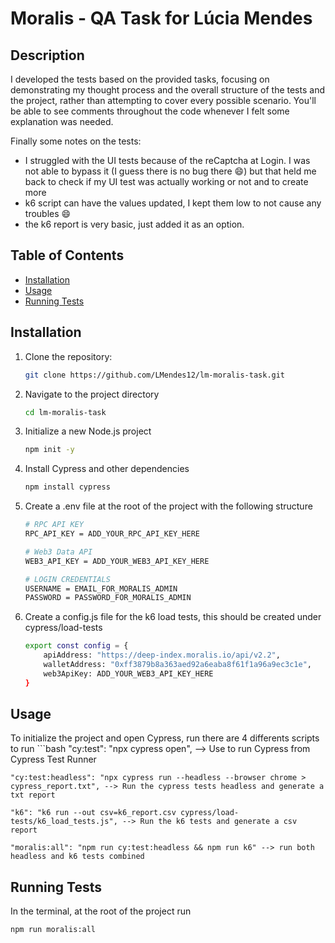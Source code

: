 # Moralis - QA Task for Lúcia Mendes

## Description

I developed the tests based on the provided tasks, focusing on demonstrating my thought process and the overall structure of the tests and the project, rather than attempting to cover every possible scenario.
You'll be able to see comments throughout the code whenever I felt some explanation was needed.

Finally some notes on the tests:
 - I struggled with the UI tests because of the reCaptcha at Login. I was not able to bypass it (I guess there is no bug there 😄) but that held me back to check if my UI test was actually working or not and to create more
 - k6 script can have the values updated, I kept them low to not cause any troubles 😄
 - the k6 report is very basic, just added it as an option. 

## Table of Contents

- [Installation](#installation)
- [Usage](#usage)
- [Running Tests](#running-tests)


## Installation

1. Clone the repository:

   ```bash
   git clone https://github.com/LMendes12/lm-moralis-task.git
   
2. Navigate to the project directory
   ```bash
   cd lm-moralis-task
3. Initialize a new Node.js project
   ```bash
   npm init -y
4. Install Cypress and other dependencies
   ```bash
   npm install cypress
5. Create a .env file at the root of the project with the following structure
    ```bash
    # RPC API KEY
    RPC_API_KEY = ADD_YOUR_RPC_API_KEY_HERE

    # Web3 Data API
    WEB3_API_KEY = ADD_YOUR_WEB3_API_KEY_HERE
    
    # LOGIN CREDENTIALS
    USERNAME = EMAIL_FOR_MORALIS_ADMIN
    PASSWORD = PASSWORD_FOR_MORALIS_ADMIN

6. Create a config.js file for the k6 load tests, this should be created under cypress/load-tests
    ```bash
    export const config = {
        apiAddress: "https://deep-index.moralis.io/api/v2.2",
        walletAddress: "0xff3879b8a363aed92a6eaba8f61f1a96a9ec3c1e",
        web3ApiKey: ADD_YOUR_WEB3_API_KEY_HERE
    }
    
## Usage
To initialize the project and open Cypress, run there are 4 differents scripts to run
    ```bash
    "cy:test": "npx cypress open",  --> Use to run Cypress from Cypress Test Runner
    
    "cy:test:headless": "npx cypress run --headless --browser chrome > cypress_report.txt", --> Run the cypress tests headless and generate a txt report
    
    "k6": "k6 run --out csv=k6_report.csv cypress/load-tests/k6_load_tests.js", --> Run the k6 tests and generate a csv report
    
    "moralis:all": "npm run cy:test:headless && npm run k6" --> run both headless and k6 tests combined

## Running Tests
In the terminal, at the root of the project run

    npm run moralis:all

   
